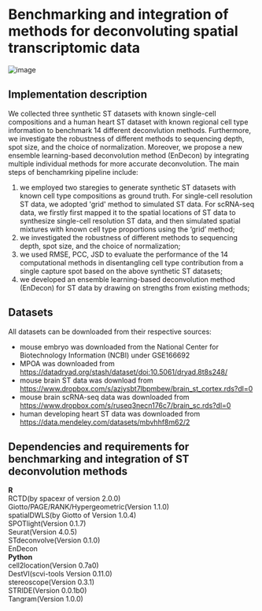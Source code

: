 Benchmarking and integration of methods for deconvoluting spatial transcriptomic data
===========================
![image](https://github.com/SunXQlab/ST-deconvoulution/blob/main/figure1-framework_v2.jpg)

Implementation description
--------------------------
We collected three synthetic ST datasets with known single-cell compositions and a human heart ST dataset with known regional cell type information
to benchmark 14 different deconvlution methods. Furthermore, we investigate the robustness of different methods to sequencing depth, spot size, and 
the choice of normalization. Moreover, we propose a new ensemble learning-based deconvolution method (EnDecon) by integrating multiple individual 
methods for more accurate deconvolution.
The main steps of benchamrking pipeline include: 
1) we employed two staregies to generate synthetic ST datasets with known cell type compositions as ground truth. For single-cell resolution ST data, we adopted 'grid' method to simulated ST data. For scRNA-seq data, we firstly first mapped it to the spatial locations of ST data to synthesize single-cell resolution ST data, and then simulated spatial mixtures with known cell type proportions using the ‘grid’ method;<br> 
2) we investigated the robustness of different methods to sequencing depth, spot size, and the choice of normalization;<br> 
3) we used RMSE, PCC, JSD to evaluate the performance of the 14 computational methods in disentangling cell type contribution from a single capture spot based on the above synthetic ST datasets;<br>
4) we developed an ensemble learning-based deconvolution method (EnDecon) for ST data by drawing on strengths from existing methods;<br> 

Datasets
--------------------------
All datasets can be downloaded from their respective sources:<br>
* mouse embryo was downloaded from the National Center for Biotechnology Information (NCBI) under GSE166692<br>
* MPOA was downloaded from https://datadryad.org/stash/dataset/doi:10.5061/dryad.8t8s248/<br>
* mouse brain ST data was download from https://www.dropbox.com/s/azjysbt7lbpmbew/brain_st_cortex.rds?dl=0 <br>
* mouse brain scRNA-seq data was downloaded from https://www.dropbox.com/s/ruseq3necn176c7/brain_sc.rds?dl=0<br>
* human developing heart ST data was downloaded from https://data.mendeley.com/datasets/mbvhhf8m62/2<br>

Dependencies and requirements for benchmarking and integration of ST deconvolution methods
---------------------------------
**R**<br>
RCTD(by spacexr of version 2.0.0)<br>
Giotto/PAGE/RANK/Hypergeometric(Version 1.1.0)<br>
spatialDWLS(by Giotto of Version 1.0.4)<br>
SPOTlight(Version 0.1.7)<br>
Seurat(Version 4.0.5)<br>
STdeconvolve(Version 0.1.0)<br>
EnDecon<br>
**Python**<br>
cell2location(Version 0.7a0)<br>
DestVI(scvi-tools Version 0.11.0)<br>
stereoscope(Version 0.3.1)<br>
STRIDE(Version 0.0.1b0)<br>
Tangram(Version 1.0.0)<br>





